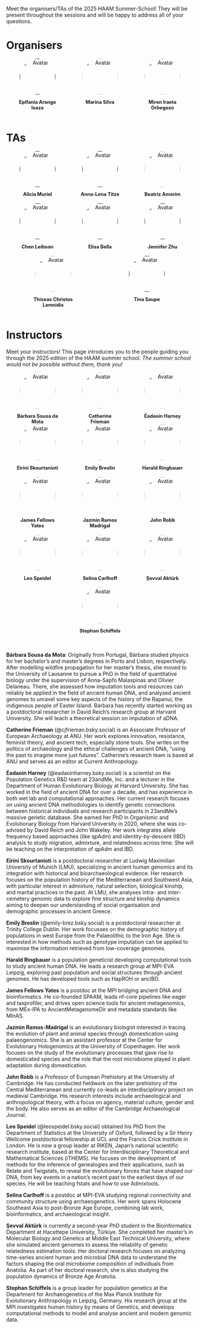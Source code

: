 
Meet the organisers/TAs of the 2025 HAAM Summer-School! They will be present throughout the sessions and will be happy to address all of your questions.

# Organisers

<div class="avatar">

  <div class="member">
    <div class="square"><a href="" target="_blank"><img src="assets/images/organisers/Epifania_Arango_Isaza.jpg" alt="Avatar" /></a></div>
  <p>Epifanía Arango Isaza</p>
  </div>

  <div class="member">
    <div class="square"><a href="https://www.crick.ac.uk/research/find-a-researcher/marina-soares-da-silva" target="_blank"><img src="assets/images/organisers/Marina_Silva.jpg" alt="Avatar" /></a></div>
  <p>Marina Silva</p>
  </div>

  <div class="member">
    <div class="square"><a href="https://globe.ku.dk/staff-list/?pure=en/persons/558828" target="_blank"><img src="assets/images/organisers/Miren_Iraeta_Orbegozo.jpg" alt="Avatar" /></a></div>
  <p>Miren Iraeta Orbegozo</p>
  </div>

</div>

<br>

# TAs

<div class="avatar">

  <div class ="member">
   <div class="square"><a href="" target="_blank"><img src="assets/images/TAs/Alicia_photo.jpeg" alt="Avatar" /></a></div>
  <p>Alicia Muriel</p>
  </div>

  <div class ="member">
   <div class="square"><a href="" target="_blank"><img src="assets/images/TAs/Anna-Lena_photo.jpg" alt="Avatar" /></a></div>
  <p>Anna-Lena Titze</p>
  </div>

  <div class ="member">
   <div class="square"><a href="https://bamorimbio.wordpress.com" target="_blank"><img src="assets/images/organisers/Beatriz_Amorim.jpg" alt="Avatar" /></a></div>
  <p>Beatriz Amorim</p>
  </div>

</div>

<br>

<div class="avatar">

  <div class ="member">
   <div class="square"><a href="" target="_blank"><img src="assets/images/TAs/photo_Chen.JPG" alt="Avatar" /></a></div>
  <p>Chen Leibson</p>
  </div>

  <div class ="member">
   <div class="square"><a href="" target="_blank"><img src="assets/images/TAs/Photo_ElisaBella.png" alt="Avatar" /></a></div>
  <p>Elisa Bella</p>
  </div>

  <div class ="member">
   <div class="square"><a href="" target="_blank"><img src="assets/images/TAs/photo_Jennifer.jpg" alt="Avatar" /></a></div>
  <p>Jennifer Zhu</p>
  </div>


</div>

<br>

<div class="avatar">

  <div class ="member">
   <div class="square"><a href="https://www.eva.mpg.de/archaeogenetics/staff/thiseas-christos-lamnidis/" target="_blank"><img src="assets/images/organisers/Thiseas_Christos_Lamnidis.jpg" alt="Avatar" /></a></div>
  <p>Thiseas Christos Lamnidis</p>
  </div>

  <div class ="member">
   <div class="square"><a href="" target="_blank"><img src="assets/images/organisers/tina_saupe.jpeg" alt="Avatar" /></a></div>
  <p>Tina Saupe</p>
  </div>

</div>

<br>

# Instructors

Meet your instructors! This page introduces you to the people guiding you through the 2025 edition of the HAAM summer school. _The summer school would not be possible without them, thank you!_

<div class="avatar">

  <div class ="member">
    <div class="square"><a href="https://reich.hms.harvard.edu/people/barbara-teixeira-de-sousa-coelho-mota" target="_blank"><img src="assets/images/instructors/sousadamota_barbara.jpg" alt="Avatar" /></a></div>
    <p>Bárbara Sousa da Mota</p>
  </div>

  <div class ="member">
    <div class="square"><a href="https://researchportalplus.anu.edu.au/en/persons/cate-frieman" target="_blank"><img src="assets/images/instructors/frieman_catherine.jpg" alt="Avatar" /></a></div>
    <p>Catherine Frieman</p>
  </div>

  <div class ="member">
    <div class="square"><a href="https://eadaoin.scholars.harvard.edu" target="_blank"><img src="assets/images/instructors/Harney_eadaoin.jpg" alt="Avatar" /></a></div>
    <p>Éadaoin Harney</p>
  </div>

</div>

<div class="avatar">

  <div class ="member">
    <div class="square"><a href="https://www.researchgate.net/profile/Eirini-Skourtanioti" target="_blank"><img src="assets/images/instructors/Eirini-Skourtanioti.png" alt="Avatar" /></a></div>
    <p>Eirini Skourtanioti</p>
  </div>

  <div class ="member">
    <div class="square"><a href="https://www.tcd.ie/Genetics/molpopgen/emily.php" target="_blank"><img src="assets/images/instructors/breslin_emily.png" alt="Avatar" /></a></div>
    <p>Emily Breslin</p>
  </div>

  <div class ="member">
    <div class="square"><a href="https://www.eva.mpg.de/archaeogenetics/staff/harald-ringbauer/" target="_blank"><img src="assets/images/instructors/harald.jpg" alt="Avatar" /></a></div>
    <p>Harald Ringbauer</p>
  </div>

</div>

<br>

<div class="avatar">

   <div class ="member">
    <div class="square"><a href="https://www.jafy.eu" target="_blank"><img src="assets/images/instructors/james_fellows_yates.jpg" alt="Avatar" /></a></div>
    <p>James Fellows Yates</p>
  </div>

  <div class ="member">
    <div class="square"><a href="https://globe.ku.dk/staff-list/?pure=en/persons/502736" target="_blank"><img src="assets/images/instructors/ramosmadrigal_jazmin.jpg" alt="Avatar" /></a></div>
    <p>Jazmín Ramos Madrigal</p>
  </div>

  <div class ="member">
    <div class="square"><a href="https://www.arch.cam.ac.uk/directory/jer39" target="_blank"><img src="assets/images/instructors/robb_john.jpg" alt="Avatar" /></a></div>
    <p>John Robb</p>
  </div>

</div>

<br>

<div class="avatar">

  <div class ="member">
    <div class="square"><a href="https://leospeidel.github.io" target="_blank"><img src="assets/images/instructors/speidel_leo.jpg" alt="Avatar" /></a></div>
    <p>Leo Speidel</p>
  </div>

  <div class ="member">
    <div class="square"><a href="https://www.eva.mpg.de/de/archaeogenetics/staff/selina-carlhoff/" target="_blank"><img src="assets/images/instructors/carlhoff_selina.png" alt="Avatar" /></a></div>
    <p>Selina Carlhoff</p>
  </div>

  <div class ="member">
    <div class="square"><a href="https://www.researchgate.net/profile/Sevval-Aktuerk" target="_blank"><img src="assets/images/instructors/photo_sevval_2024.jpg" alt="Avatar" /></a></div>
    <p>Şevval Aktürk</p>
  </div>

</div>

<br>

<div class="avatar">

  <div class ="member">
    <div class="square"><a href="https://www.eva.mpg.de/archaeogenetics/staff/stephan-schiffels/" target="_blank"><img src="assets/images/instructors/stephan.jpg" alt="Avatar" /></a></div>
    <p>Stephan Schiffels</p>
  </div>

</div>

<br>
<br>

**Bárbara Sousa da Mota**: Originally from Portugal, Bárbara studied physics for her bachelor’s and master’s degrees in Porto and Lisbon, respectively. After modelling wildfire propagation for her master’s thesis, she moved to the University of Lausanne to pursue a PhD in the field of quantitative biology under the supervision of Anna-Sapfo Malaspinas and Olivier Delaneau. There, she assessed how imputation tools and resources can reliably be applied in the field of ancient human DNA, and analysed ancient genomes to unravel some key aspects of the history of the Rapanui, the indigenous people of Easter Island. Bárbara has recently started working as a postdoctoral researcher in David Reich’s research group at Harvard University.  She will teach a theoretical session on imputation of aDNA.

**Catherine Frieman** (@cjfrieman.bsky.social) is an Associate Professor of European Archaeology at ANU. Her work explores innovation, resistance, feminist theory, and ancient tech, especially stone tools. She writes on the politics of archaeology and the ethical challenges of ancient DNA, “using the past to imagine more just futures”. Catherine’s research team is based at ANU and serves as an editor at Current Anthropology.

**Éadaoin Harney** (@eadaoinharney.bsky.social) is a scientist on the Population Genetics R&D team at 23andMe, Inc. and a lecturer in the Department of Human Evolutionary Biology at Harvard University. She has worked in the field of ancient DNA for over a decade, and has experience in both wet lab and computational approaches. Her current research focuses on using ancient DNA methodologies to identify genetic connections between historical individuals and research participants in 23andMe’s massive genetic database. She earned her PhD in Organismic and Evolutionary Biology from Harvard University in 2020, where she was co-advised by David Reich and John Wakeley. Her work integrates allele frequency based approaches (like qpAdm) and identity-by-descent (IBD) analysis to study migration, admixture, and relatedness across time. She will be teaching on the interpretation of qpAdm and IBD.

**Eirini Skourtanioti** is a postdoctoral researcher at Ludwig Maximilian University of Munich (LMU), specializing in ancient human genomics and its integration with historical and bioarchaeological evidence. Her research focuses on the population history of the Mediterranean and Southwest Asia, with particular interest in admixture, natural selection, biological kinship, and marital practices in the past.
At LMU, she analyses intra- and inter-cemetery genomic data to explore fine structure and kinship dynamics aiming to deepen our understanding of social organisation and demographic processes in ancient Greece.

**Emily Breslin** (@emily-brez.bsky.social) is a postdoctoral researcher at Trinity College Dublin. Her work focusses on the demographic history of populations in west Europe from the Palaeolithic to the Iron Age. She is interested in how methods such as genotype imputation can be applied to maximise the information retrieved from low-coverage genomes.

**Harald Ringbauer** is a population geneticist developing computational tools to study ancient human DNA. He leads a research group at MPI-EVA Leipzig, exploring past population and social structures through ancient genomes. He has developed tools such as HapROH or ancIBD. 

**James Fellows Yates** is a postdoc at the MPI bridging ancient DNA and bioinformatics. He co-founded SPAAM, leads nf-core pipelines like eager and taxprofiler, and drives open science tools for ancient metagenomics, from MEx-IPA to AncientMetagenomeDir and metadata standards like MInAS.

**Jazmin Ramos-Madrigal** is an evolutionary biologist interested in tracing the evolution of plant and animal species through domestication using palaeogenomics. She is an assistant professor at the Center for Evolutionary Hologenomics at the University of Copenhagen. Her work focuses on the study of the evolutionary processes that gave rise to domesticated species and the role that the root microbiome played in plant adaptation during domestication.

**John Robb** is a Professor of European Prehistory at the University of Cambridge. He has conducted fieldwork on the later prehistory of the Central Mediterranean and currently co-leads an interdisciplinary project on medieval Cambridge. His research interests include archaeological and anthropological theory, with a focus on agency, material culture, gender and the body. He also serves as an editor of the Cambridge Archaeological Journal.

**Leo Speidel** (@leospeidel.bsky.social) obtained his PhD from the Department of Statistics at the University of Oxford, followed by a Sir Henry Wellcome postdoctoral fellowship at UCL and the Francis Crick Institute in London. He is now a group leader at RIKEN, Japan’s national scientific research institute, based at the Center for Interdisciplinary Theoretical and Mathematical Sciences (iTHEMS). He focuses on the development of methods for the inference of genealogies and their applications, such as Relate and Twigstats, to reveal the evolutionary forces that have shaped our DNA, from key events in a nation’s recent past to the earliest days of our species. He will be teaching fstats and how to use Admixtools.

**Selina Carlhoff** is a postdoc at MPI-EVA studying regional connectivity and community structure using archaeogenetics. Her work spans Holocene Southeast Asia to post-Bronze Age Europe, combining lab work, bioinformatics, and archaeological insight.

**Şevval Aktürk** is currently a second-year PhD student in the Bioinformatics Department at Hacettepe University, Türkiye. She completed her master’s in Molecular Biology and Genetics at Middle East Technical University, where she simulated ancient genomes to assess the reliability of genetic relatedness estimation tools. Her doctoral research focuses on analyzing time-series ancient human and microbial DNA data to understand the factors shaping the oral microbiome composition of individuals from Anatolia. As part of her doctoral research, she is also studying the population dynamics of Bronze Age Anatolia.

**Stephan Schiffels** is a group leader for population genetics at the Department for Archaeogenetics of the Max Planck Institute for Evolutionary Anthropology in Leipzig, Germany. His research group at the MPI investigates human history by means of Genetics, and develops computational methods to model and analyse ancient and modern genomic data.



<style>
.member {
  width: 7rem;
  text-align: center;
}

.square {
  display: inline-block;
  width: 6rem;
  height: 6rem;
  margin: auto;
  /* background-color: #fff; */ /* Remove hard-coded colours so the website works in dark mode too. */
}

.square img {
  opacity: 1;
  -webkit-transition: 0.3s ease-in-out;
  transition: 0.3s ease-in-out;
}

.square:hover img {
  opacity: 0.5;
}

.avatar {
  display: flex;
  flex-wrap: wrap;
  justify-content: space-around;
}

.avatar img {
  border-radius: 50%;
  width: 6rem;
  height: 6rem;
  object-fit: cover;
  display: block;
  margin: auto;
  object-position: center top; // If the picture is larger/smaller than the avatar space, cop keeping the middle-top part.
}

.member p {
  text-align: center;
  font-size: 0.7rem;
  margin-bottom: 0;
  display: block;
}

.member p:first-of-type {
  font-size: 0.8rem;
  /* color: #000;   */ /* Remove hard-coded colours so the website works in dark mode too. */
  font-weight: bold;
}
</style>
